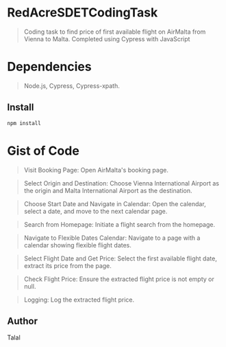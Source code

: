 # RedAcreSDETCodingTask

>  Coding task to find price of first available flight on AirMalta from Vienna to Malta. Completed using Cypress with JavaScript

# Dependencies
> Node.js,
> Cypress,
> Cypress-xpath.


## Install

```sh
npm install
```

# Gist of Code
> Visit Booking Page: Open AirMalta's booking page.

> Select Origin and Destination: Choose Vienna International Airport as the origin and Malta International Airport as the destination.

> Choose Start Date and Navigate in Calendar: Open the calendar, select a date, and move to the next calendar page.

> Search from Homepage: Initiate a flight search from the homepage.

> Navigate to Flexible Dates Calendar: Navigate to a page with a calendar showing flexible flight dates.

> Select Flight Date and Get Price: Select the first available flight date, extract its price from the page.

> Check Flight Price: Ensure the extracted flight price is not empty or null.

> Logging: Log the extracted flight price.


## Author
Talal


